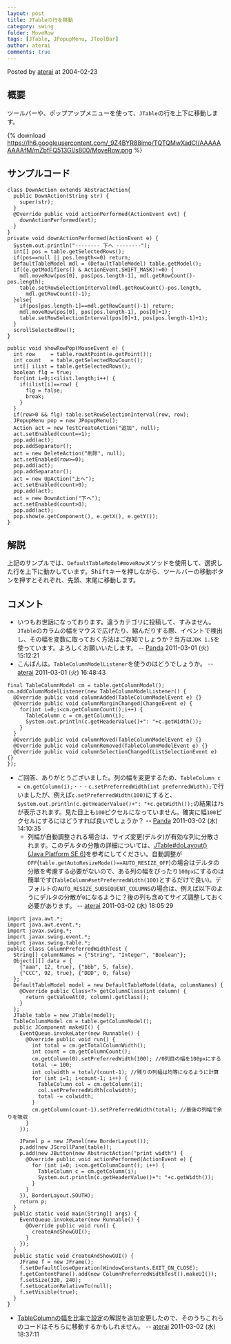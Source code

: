 ```yaml
---
layout: post
title: JTableの行を移動
category: swing
folder: MoveRow
tags: [JTable, JPopupMenu, JToolBar]
author: aterai
comments: true
---
```


Posted by [aterai](http://terai.xrea.jp/aterai.html) at 2004-02-23

## 概要
ツールバーや、ポップアップメニューを使って、`JTable`の行を上下に移動します。

{% download https://lh6.googleusercontent.com/_9Z4BYR88imo/TQTQMwXadCI/AAAAAAAAAfM/mZbfFQ513GI/s800/MoveRow.png %}

## サンプルコード
<pre class="prettyprint"><code>class DownAction extends AbstractAction{
  public DownAction(String str) {
    super(str);
  }
  @Override public void actionPerformed(ActionEvent evt) {
    downActionPerformed(evt);
  }
}
private void downActionPerformed(ActionEvent e) {
  System.out.println("-------- 下へ --------");
  int[] pos = table.getSelectedRows();
  if(pos==null || pos.length&lt;=0) return;
  DefaultTableModel mdl = (DefaultTableModel) table.getModel();
  if((e.getModifiers() &amp; ActionEvent.SHIFT_MASK)!=0) {
    mdl.moveRow(pos[0], pos[pos.length-1], mdl.getRowCount()-pos.length);
    table.setRowSelectionInterval(mdl.getRowCount()-pos.length,
      mdl.getRowCount()-1);
  }else{
    if(pos[pos.length-1]==mdl.getRowCount()-1) return;
    mdl.moveRow(pos[0], pos[pos.length-1], pos[0]+1);
    table.setRowSelectionInterval(pos[0]+1, pos[pos.length-1]+1);
  }
  scrollSelectedRow();
}

public void showRowPop(MouseEvent e) {
  int row     = table.rowAtPoint(e.getPoint());
  int count   = table.getSelectedRowCount();
  int[] ilist = table.getSelectedRows();
  boolean flg = true;
  for(int i=0;i&lt;ilist.length;i++) {
    if(ilist[i]==row) {
      flg = false;
      break;
    }
  }
  if(row&gt;0 &amp;&amp; flg) table.setRowSelectionInterval(row, row);
  JPopupMenu pop = new JPopupMenu();
  Action act = new TestCreateAction("追加", null);
  act.setEnabled(count==1);
  pop.add(act);
  pop.addSeparator();
  act = new DeleteAction("削除", null);
  act.setEnabled(row&gt;=0);
  pop.add(act);
  pop.addSeparator();
  act = new UpAction("上へ");
  act.setEnabled(count&gt;0);
  pop.add(act);
  act = new DownAction("下へ");
  act.setEnabled(count&gt;0);
  pop.add(act);
  pop.show(e.getComponent(), e.getX(), e.getY());
}
</code></pre>

## 解説
上記のサンプルでは、`DefaultTableModel#moveRow`メソッドを使用して、選択した行を上下に動かしています。<kbd>Shift</kbd>キーを押しながら、ツールバーの移動ボタンを押すとそれぞれ、先頭、末尾に移動します。

## コメント
- いつもお世話になっております。違うカテゴリに投稿して、すみません。`JTable`のカラムの幅をマウスで広げたり、縮んだりする際、イベントで検出し、その幅を変数に取っておく方法はご存知でしょうか？当方は`JDK 1.5`を使っています。よろしくお願いいたします。 -- [Panda](http://terai.xrea.jp/Panda.html) 2011-03-01 (火) 15:12:21
- こんばんは。`TableColumnModelListener`を使うのはどうでしょうか。 -- [aterai](http://terai.xrea.jp/aterai.html) 2011-03-01 (火) 16:48:43

<!-- dummy comment line for breaking list -->

<pre class="prettyprint"><code>final TableColumnModel cm = table.getColumnModel();
cm.addColumnModelListener(new TableColumnModelListener() {
  @Override public void columnAdded(TableColumnModelEvent e) {}
  @Override public void columnMarginChanged(ChangeEvent e) {
    for(int i=0;i&lt;cm.getColumnCount();i++) {
      TableColumn c = cm.getColumn(i);
      System.out.println(c.getHeaderValue()+": "+c.getWidth());
    }
  }
  @Override public void columnMoved(TableColumnModelEvent e) {}
  @Override public void columnRemoved(TableColumnModelEvent e) {}
  @Override public void columnSelectionChanged(ListSelectionEvent e) {}
});
</code></pre>

- ご回答、ありがとうございました。列の幅を変更するため、`TableColumn c = cm.getColumn(i);・・・c.setPreferredWidth(int preferredWidth);`で行いましたが、例えば`c.setPreferredWidth(100)`にすると、`System.out.println(c.getHeaderValue()+": "+c.getWidth());`の結果は`75`が表示されます。見た目上も`100`ピクセルになっていません。確実に幅`100`ピクセルにするにはどうすれば良いでしょうか？ -- [Panda](http://terai.xrea.jp/Panda.html) 2011-03-02 (水) 14:10:35
    - 列幅が自動調整される場合は、サイズ変更(デルタ)が有効な列に分散されます。このデルタの分散の詳細については、[JTable#doLayout() (Java Platform SE 6)](http://docs.oracle.com/javase/jp/6/api/javax/swing/JTable.html#doLayout%28%29)を参考にしてください。自動調整が`OFF`(`table.getAutoResizeMode()==AUTO_RESIZE_OFF`)の場合はデルタの分散を考慮する必要がないので、ある列の幅をぴったり`100px`にするのは簡単です(`TableColumn#setPreferredWidth(100)`とするだけで良い)。デフォルトの`AUTO_RESIZE_SUBSEQUENT_COLUMNS`の場合は、例えば以下のようにデルタの分散が`0`になるように？後の列も含めてサイズ調整しておく必要があります。 -- [aterai](http://terai.xrea.jp/aterai.html) 2011-03-02 (水) 18:05:29

<!-- dummy comment line for breaking list -->

<pre class="prettyprint"><code>import java.awt.*;
import java.awt.event.*;
import javax.swing.*;
import javax.swing.event.*;
import javax.swing.table.*;
public class ColumnPreferredWidthTest {
  String[] columnNames = {"String", "Integer", "Boolean"};
  Object[][] data = {
    {"aaa", 12, true}, {"bbb", 5, false},
    {"CCC", 92, true}, {"DDD", 0, false}
  };
  DefaultTableModel model = new DefaultTableModel(data, columnNames) {
    @Override public Class&lt;?&gt; getColumnClass(int column) {
      return getValueAt(0, column).getClass();
    }
  };
  JTable table = new JTable(model);
  TableColumnModel cm = table.getColumnModel();
  public JComponent makeUI() {
    EventQueue.invokeLater(new Runnable() {
      @Override public void run() {
        int total = cm.getTotalColumnWidth();
        int count = cm.getColumnCount();
        cm.getColumn(0).setPreferredWidth(100); //0列目の幅を100pxにする
        total -= 100;
        int colwidth = total/(count-1); //残りの列幅は均等になるように計算
        for (int i=1; i&lt;count-1; i++) {
          TableColumn col = cm.getColumn(i);
          col.setPreferredWidth(colwidth);
          total -= colwidth;
        }
        cm.getColumn(count-1).setPreferredWidth(total); //最後の列幅で余りを吸収
      }
    });

    JPanel p = new JPanel(new BorderLayout());
    p.add(new JScrollPane(table));
    p.add(new JButton(new AbstractAction("print width") {
      @Override public void actionPerformed(ActionEvent e) {
        for (int i=0; i&lt;cm.getColumnCount(); i++) {
          TableColumn c = cm.getColumn(i);
          System.out.println(c.getHeaderValue()+": "+c.getWidth());
        }
      }
    }), BorderLayout.SOUTH);
    return p;
  }
  public static void main(String[] args) {
    EventQueue.invokeLater(new Runnable() {
      @Override public void run() {
        createAndShowGUI();
      }
    });
  }
  public static void createAndShowGUI() {
    JFrame f = new JFrame();
    f.setDefaultCloseOperation(WindowConstants.EXIT_ON_CLOSE);
    f.getContentPane().add(new ColumnPreferredWidthTest().makeUI());
    f.setSize(320, 240);
    f.setLocationRelativeTo(null);
    f.setVisible(true);
  }
}
</code></pre>

- [TableColumnの幅を比率で設定](http://terai.xrea.jp/Swing/HeaderRatio.html)の解説を追加変更したので、そのうちこれらのコードはそちらに移動するかもしれません。 -- [aterai](http://terai.xrea.jp/aterai.html) 2011-03-02 (水) 18:37:11

<!-- dummy comment line for breaking list -->

